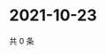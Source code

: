 # 2021-10-23

共 0 条

<!-- BEGIN WEIBO -->
<!-- 最后更新时间 Sat Oct 23 2021 01:16:48 GMT+0800 (China Standard Time) -->

<!-- END WEIBO -->
